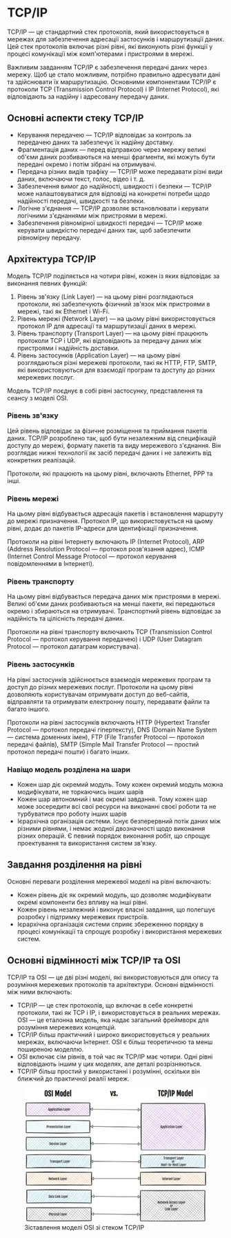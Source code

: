 # TCP/IP

TCP/IP — це стандартний стек протоколів, який використовується в мережах для забезпечення адресації застосунків і маршрутизації даних. Цей стек протоколів включає різні рівні, які виконують різні функції у процесі комунікації між комп'ютерами і пристроями в мережі.

Важливим завданням TCP/IP є забезпечення передачі даних через мережу. Щоб це стало можливим, потрібно правильно адресувати дані та здійснювати їх маршрутизацію. Основними компонентами TCP/IP є протоколи TCP (Transmission Control Protocol) і IP (Internet Protocol), які відповідають за надійну і адресовану передачу даних.

## Основні аспекти стеку TCP/IP

- Керування передачею — TCP/IP відповідає за контроль за передачею даних та забезпечує їх надійну доставку.
- Фрагментація даних — перед відправкою через мережу великі об'єми даних розбиваються на менші фрагменти, які можуть бути передані окремо і потім зібрані на отримувачі.
- Передача різних видів трафіку — TCP/IP може передавати різні види даних, включаючи текст, голос, відео і т. д.
- Забезпечення вимог до надійності, швидкості і безпеки — TCP/IP може налаштовуватися для відповіді на конкретні потреби щодо надійності передачі, швидкості та безпеки.
- Логічне з'єднання — TCP/IP дозволяє встановлювати і керувати логічними з'єднаннями між пристроями в мережі.
- Забезпечення рівномірної швидкості передачі — TCP/IP може керувати швидкістю передачі даних так, щоб забезпечити рівномірну передачу.

## Архітектура TCP/IP

Модель TCP/IP поділяється на чотири рівні, кожен із яких відповідає за виконання певних функцій:

1. Рівень зв'язку (Link Layer) — на цьому рівні розглядаються протоколи, які забезпечують фізичний зв'язок між пристроями в мережі, такі як Ethernet і Wi-Fi.
2. Рівень мережі (Network Layer) — на цьому рівні використовується протокол IP для адресації та маршрутизації даних в мережі.
3. Рівень транспорту (Transport Layer) — на цьому рівні працюють протоколи TCP і UDP, які відповідають за передачу даних між пристроями і надійність доставки.
4. Рівень застосунків (Application Layer) — на цьому рівні розглядаються різні мережеві протоколи, такі як HTTP, FTP, SMTP, які використовуються для взаємодії програм та доступу до різних мережевих послуг.

Модель TCP/IP поєднує в собі рівні застосунку, представлення та сеансу з моделі OSI.

### Рівень зв'язку

Цей рівень відповідає за фізичне розміщення та приймання пакетів даних. TCP/IP розроблено так, щоб бути незалежним від специфікацій доступу до мережі, формату пакетів та виду мережевого з'єднання. Він розглядає нижні технології як засіб передачі даних і не залежить від конкретних реалізацій.

Протоколи, які працюють на цьому рівні, включають Ethernet, PPP та інші.

### Рівень мережі

На цьому рівні відбувається адресація пакетів і встановлення маршруту до мережі призначення. Протокол IP, що використовується на цьому рівні, додає до пакетів IP-адреси для ідентифікації призначення.

Протоколи на рівні Інтернету включають IP (Internet Protocol), ARP (Address Resolution Protocol — протокол розв'язання адрес), ICMP (Internet Control Message Protocol — протокол керування повідомленнями в Інтернеті).

### Рівень транспорту

На цьому рівні відбувається передача даних між пристроями в мережі. Великі об'єми даних розбиваються на менші пакети, які передаються окремо і збираються на отримувачі. Транспортний рівень відповідає за надійність та цілісність передачі даних.

Протоколи на рівні транспорту включають TCP (Transmission Control Protocol — протокол керування передачею) і UDP (User Datagram Protocol — протокол датаграм користувача).

### Рівень застосунків

На рівні застосунків здійснюється взаємодія мережевих програм та доступ до різних мережевих послуг. Протоколи на цьому рівні дозволяють користувачам отримувати доступ до веб-сайтів, відправляти та отримувати електронну пошту, передавати файли та багато іншого.

Протоколи на рівні застосунків включають HTTP (Hypertext Transfer Protocol — протокол передачі гіпертексту), DNS (Domain Name System — система доменних імен), FTP (File Transfer Protocol — протокол передачі файлів), SMTP (Simple Mail Transfer Protocol — простий протокол передачі пошти) і багато інших.

### Навіщо модель розділена на шари

- Кожен шар діє окремий модуль. Тому кожен окремий модуль можна модифікувати, не торкаючись інших шарів
- Кожен шар автономний і має окремі завдання. Тому кожен шар може зосередити всі свої ресурси на виконанні своєї роботи та не турбуватися про роботу інших шарів
- Ієрархічна організація системи. Існує безперервний потік даних між різними рівнями, і немає жодної двозначності щодо виконання різних операцій. Є певний порядок виконання робіт, що спрощує проектування та використання систем зв'язку.

## Завдання розділення на рівні

Основні переваги розділення мережевої моделі на рівні включають:

- Кожен рівень діє як окремий модуль, що дозволяє модифікувати окремі компоненти без впливу на інші рівні.
- Кожен рівень незалежний і виконує власні завдання, що полегшує розробку і підтримку мережевих пристроїв.
- Ієрархічна організація системи сприяє збереженню порядку в процесі комунікації та спрощує розробку і використання мережевих систем.

## Основні відмінності між TCP/IP та OSI

TCP/IP та OSI — це дві різні моделі, які використовуються для опису та розуміння мережевих протоколів та архітектури. Основні відмінності між ними включають:

- TCP/IP — це стек протоколів, що включає в себе конкретні протоколи, такі як TCP і IP, і використовується в реальних мережах. OSI — це еталонна модель, яка надає загальний фреймворк для розуміння мережевих концепцій.
- TCP/IP більш практичний і широко використовується у реальних мережах, включаючи Інтернет. OSI є більш теоретичною та менш поширеною моделлю.
- OSI включає сім рівнів, в той час як TCP/IP має чотири. Одні рівні відповідають іншим у цих моделях, але деталі розрізняються.
- TCP/IP більш простий у використанні і розумінні, оскільки він ближчий до практичної реалії мереж.

<figure>
    <img src="./_images/TCP-IP-vs-OSI.jpg" style="width: 700px" />
    <figcaption>Зіставлення моделі OSI зі стеком TCP/IP</figcaption>
</figure>
